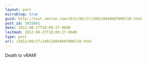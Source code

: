 ```yaml
---
layout: post
microblog: true
guid: http://twit.vmstan.com/2012/08/27/240118840607006720.html
post_id: 3035091
date: 2012-08-27T10:09:27-0600
lastmod: 2012-08-27T10:09:27-0600
type: post
url: /2012/08/27/240118840607006720.html
---
```

Death to vRAM!
